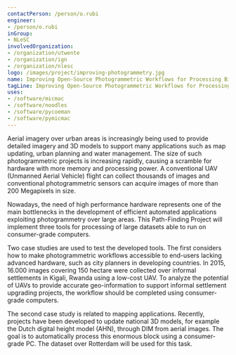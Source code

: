```yaml
---
contactPerson: /person/o.rubi
engineer:
- /person/o.rubi
inGroup:
- NLeSC
involvedOrganization:
- /organization/utwente
- /organization/ign
- /organization/nlesc
logo: /images/project/improving-photogrammetry.jpg
name: Improving Open-Source Photogrammetric Workflows for Processing Big Datasets
tagLine: Improving Open-Source Photogrammetric Workflows for Processing Big Datasets
uses:
- /software/micmac
- /software/noodles
- /software/pycoeman
- /software/pymicmac
---
```

Aerial imagery over urban areas is increasingly being used to provide detailed imagery and 3D models to support many applications such as map updating, urban planning and water management. The size of such photogrammetric projects is increasing rapidly, causing a scramble for hardware with more memory and processing power. A conventional UAV (Unmanned Aerial Vehicle) flight can collect thousands of images and conventional photogrammetric sensors can acquire images of more than 200 Megapixels in size.

Nowadays, the need of high performance hardware represents one of the main bottlenecks in the development of efficient automated applications exploiting photogrammetry over large areas. This Path-Finding Project will implement three tools for processing of large datasets able to run on consumer-grade computers.

Two case studies are used to test the developed tools. The first considers how to make photogrammetric workflows accessible to end-users lacking advanced hardware, such as city planners in developing countries. In 2015, 16.000 images covering 150 hectare were collected over informal settlements in Kigali, Rwanda using a low-cost UAV. To analyze the potential of UAVs to provide accurate geo-information to support informal settlement upgrading projects, the workflow should be completed using consumer-grade computers.

The second case study is related to mapping applications. Recently, projects have been developed to update national 3D models, for example the Dutch digital height model (AHN), through DIM from aerial images. The goal is to automatically process this enormous block using a consumer-grade PC. The dataset over Rotterdam will be used for this task.
